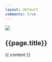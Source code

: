 ```yaml
---
layout: default
comments: true
---
```

<div class="clearfix">
<img src="{{ page.image }}" class="post-entry__thumbnail" />
<h2 class="content">{{page.title}}</h2>
</div>
 
{{ content }}
<div class="clearfix">
	  <div id="disqus_thread"></div>
    <script type="text/javascript">
        var disqus_shortname = ''; // required: replace example with your forum shortname

        /* * * DON'T EDIT BELOW THIS LINE * * */
        (function() {
            var dsq = document.createElement('script'); dsq.type = 'text/javascript'; dsq.async = true;
            dsq.src = '//' + disqus_shortname + '.disqus.com/embed.js';
            (document.getElementsByTagName('head')[0] || document.getElementsByTagName('body')[0]).appendChild(dsq);
        })();
    </script>
</div>
{% if page.comments %}
<div class="comments">
        <div id="disqus_thread"></div>
    <script type="text/javascript">
        var disqus_shortname = 'guilhermecardoso'; 
        
        (function() {
            var dsq = document.createElement('script'); dsq.type = 'text/javascript'; dsq.async = true;
            dsq.src = '//' + disqus_shortname + '.disqus.com/embed.js';
            (document.getElementsByTagName('head')[0] || document.getElementsByTagName('body')[0]).appendChild(dsq);
        })();
    </script>
    <noscript>Please enable JavaScript to view the <a href="http://disqus.com/?ref_noscript">comments powered by Disqus.</a></noscript> 
</div>
{% endif %}